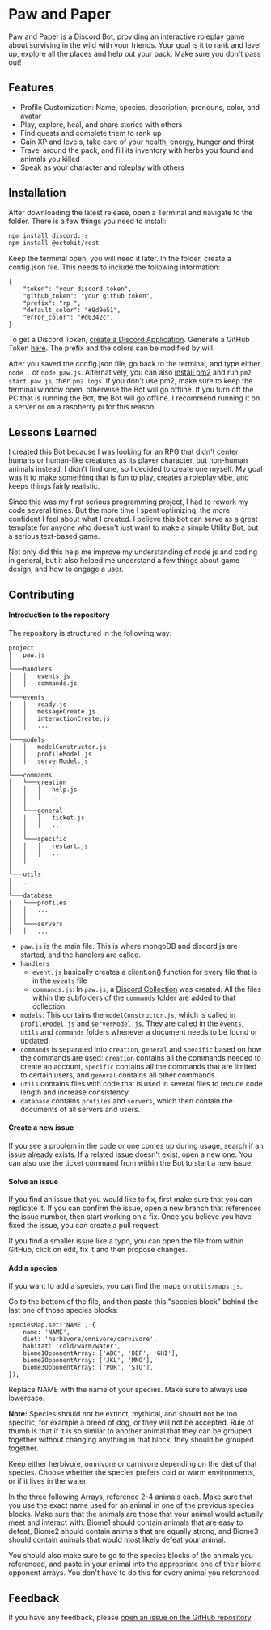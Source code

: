 
# Paw and Paper

Paw and Paper is a Discord Bot, providing an interactive roleplay game about surviving in the wild with your friends. Your goal is it to rank and level up, explore all the places and help out your pack. Make sure you don't pass out!
## Features

- Profile Customization: Name, species, description, pronouns, color, and avatar
- Play, explore, heal, and share stories with others
- Find quests and complete them to rank up
- Gain XP and levels, take care of your health, energy, hunger and thirst
- Travel around the pack, and fill its inventory with herbs you found and animals you killed
- Speak as your character and roleplay with others
## Installation

After downloading the latest release, open a Terminal and navigate to the folder.
There is a few things you need to install:

```bash
npm install discord.js
npm install @octokit/rest
```

Keep the terminal open, you will need it later.
In the folder, create a config.json file.
This needs to include the following information:

```
{
    "token": "your discord token",
    "github_token": "your github token",
    "prefix": "rp ",
    "default_color": "#9d9e51",
    "error_color": "#d0342c",
}
```

To get a Discord Token, [create a Discord Application](https://discordjs.guide/preparations/setting-up-a-bot-application.html).
Generate a GitHub Token [here](https://github.com/settings/tokens).
The prefix and the colors can be modified by will.

After you saved the config.json file, go back to the terminal, and type either `node .` or `node paw.js`.
Alternatively, you can also [install pm2](https://pm2.keymetrics.io/docs/usage/quick-start/) and run `pm2 start paw.js`, then `pm2 logs`.
If you don't use pm2, make sure to keep the terminal window open, otherwise the Bot will go offline.
If you turn off the PC that is running the Bot, the Bot will go offline. I recommend running it on a server or on a raspberry pi for this reason.
## Lessons Learned

I created this Bot because I was looking for an RPG that didn't center humans or human-like creatures as its player character, but non-human animals instead. I didn't find one, so I decided to create one myself. My goal was it to make something that is fun to play, creates a roleplay vibe, and keeps things fairly realistic.

Since this was my first serious programming project, I had to rework my code several times. But the more time I spent optimizing, the more confident I feel about what I created. I believe this bot can serve as a great template for anyone who doesn't just want to make a simple Utility Bot, but a serious text-based game.

Not only did this help me improve my understanding of node js and coding in general, but it also helped me understand a few things about game design, and how to engage a user.
## Contributing

#### Introduction to the repository

The repository is structured in the following way:

```
project
│   paw.js    
│
└───handlers
│   │   events.js
│   │   commands.js
│   
└───events
│   │   ready.js
│   │   messageCreate.js
│   │   interactionCreate.js
│   │   ...
│   
└───models
│   │   modelConstructor.js
│   │   profileModel.js
│   │   serverModel.js
│   
└───commands
│   └───creation
│   │   │   help.js
│   │   │   ...
│   │
│   └───general
│   │   │   ticket.js
│   │   │   ...
│   │
│   └───specific
│   │   │   restart.js
│   │   │   ...
│   │
│   
└───utils
│   ...
│
└───database
│   └───profiles
│	│	...
│	│
│   └───servers
│	│	...
```

- `paw.js` is the main file. This is where mongoDB and discord js are started, and the handlers are called.
- `handlers`
    - `event.js` basically creates a client.on() function for every file that is in the `events` file
    - `commands.js`: In `paw.js`, a [Discord Collection](https://discordjs.guide/additional-info/collections.html#array-like-methods) was created. All the files within the subfolders of the `commands` folder are added to that collection.
- `models`: This contains the `modelConstructor.js`, which is called in `profileModel.js` and `serverModel.js`. They are called in the `events`, `utils` and `commands` folders whenever a document needs to be found or updated.
- `commands` is separated into `creation`, `general` and `specific` based on how the commands are used: `creation` contains all the commands needed to create an account, `specific` contains all the commands that are limited to certain users, and `general` contains all other commands.
- `utils` contains files with code that is used in several files to reduce code length and increase consistency.
- `database` contains `profiles` and `servers`, which then contain the documents of all servers and users.


#### Create a new issue

If you see a problem in the code or one comes up during usage, search if an issue already exists. If a related issue doesn't exist, open a new one. You can also use the ticket command from within the Bot to start a new issue.


#### Solve an issue

If you find an issue that you would like to fix, first make sure that you can replicate it. If you can confirm the issue, open a new branch that references the issue number, then start working on a fix. Once you believe you have fixed the issue, you can create a pull request.

If you find a smaller issue like a typo, you can open the file from within GitHub, click on edit, fix it and then propose changes.


#### Add a species

If you want to add a species, you can find the maps on `utils/maps.js`.

Go to the bottom of the file, and then paste this "species block" behind the last one of those species blocks:
```
speciesMap.set('NAME', {
	name: 'NAME',
	diet: 'herbivore/omnivore/carnivore',
	habitat: 'cold/warm/water',
	biome1OpponentArray: ['ABC', 'DEF', 'GHI'],
	biome2OpponentArray: ['JKL', 'MNO'],
	biome3OpponentArray: ['PQR', 'STU'],
});
```
Replace NAME with the name of your species. Make sure to always use lowercase.

**Note:** Species should not be extinct, mythical, and should not be too specific, for example a breed of dog, or they will not be accepted. Rule of thumb is that if it is so similar to another animal that they can be grouped together without changing anything in that block, they should be grouped together.

Keep either herbivore, omnivore or carnivore depending on the diet of that species. Choose whether the species prefers cold or warm environments, or if it lives in the water.

In the three following Arrays, reference 2-4 animals each. Make sure that you use the exact name used for an animal in one of the previous species blocks. Make sure that the animals are those that your animal would actually meet and interact with. Biome1 should contain animals that are easy to defeat, Biome2 should contain animals that are equally strong, and Biome3 should contain animals that would most likely defeat your animal.

You should also make sure to go to the species blocks of the animals you referenced, and paste in your animal into the appropriate one of their biome opponent arrays. You don't have to do this for every animal you referenced.
## Feedback

If you have any feedback, please [open an issue on the GitHub repository](https://github.com/MaksiRose/paw-and-paper/issues/new?assignees=&labels=enhancement&template=feature_request.md&title=).
